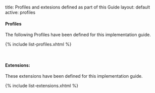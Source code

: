 title: Profiles and extesions defined as part of this Guide
layout: default
active: profiles

#### Profiles

The following Profiles have been defined for this implementation guide.

{% include list-profiles.xhtml %}

<br />

#### Extensions:

These extensions have been defined for this implementation guide.

{% include list-extensions.xhtml %}

<br />